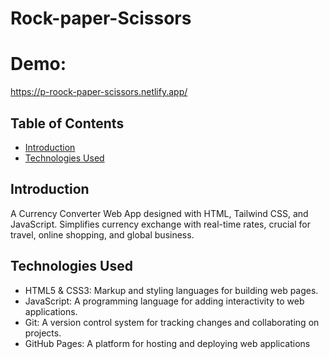 # Rock-paper-Scissors
# Demo: 
https://p-roock-paper-scissors.netlify.app/

## Table of Contents
- [Introduction](#introduction)
- [Technologies Used](#technologies-used)

## Introduction
A Currency Converter Web App designed with HTML, Tailwind CSS, and JavaScript. Simplifies currency exchange with real-time rates, crucial for travel, online shopping, and global business.


## Technologies Used
- HTML5 & CSS3: Markup and styling languages for building web pages.
- JavaScript: A programming language for adding interactivity to web applications.
- Git: A version control system for tracking changes and collaborating on projects.
- GitHub Pages: A platform for hosting and deploying web applications
